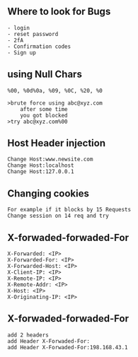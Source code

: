## Where to look for Bugs
```
- login
- reset password
- 2fA
- Confirmation codes
- Sign up
```

## using Null Chars

```
%00, %0d%0a, %09, %0C, %20, %0
```
```
>brute force using abc@xyz.com
	after some time
	you got blocked
>try abc@xyz.com%00
```

## Host Header injection

```
Change Host:www.newsite.com
Change Host:localhost
Change Host:127.0.0.1
```


## Changing cookies
```
For example if it blocks by 15 Requests
Change session on 14 req and try 
```


## X-forwaded-forwaded-For
```
X-Forwarded: <IP>
X-Forwarded-For: <IP>
X-Forwarded-Host: <IP>
X-Client-IP: <IP>
X-Remote-IP: <IP>
X-Remote-Addr: <IP>
X-Host: <IP>
X-Originating-IP: <IP>
```

## X-forwaded-forwaded-For
```
add 2 headers
add Header X-Forwaded-For:
add Header X-Forwaded-For:198.168.43.1
```
